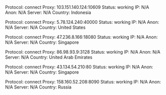 Protocol: connect
Proxy: 103.151.140.124:10609
Status: working
IP: N/A
Anon: N/A
Server: N/A
Country: Indonesia

Protocol: connect
Proxy: 5.78.124.240:40000
Status: working
IP: N/A
Anon: N/A
Server: N/A
Country: United States

Protocol: connect
Proxy: 47.236.8.166:18080
Status: working
IP: N/A
Anon: N/A
Server: N/A
Country: Singapore

Protocol: connect
Proxy: 86.98.93.9:3128
Status: working
IP: N/A
Anon: N/A
Server: N/A
Country: United Arab Emirates

Protocol: connect
Proxy: 43.134.54.210:80
Status: working
IP: N/A
Anon: N/A
Server: N/A
Country: Singapore

Protocol: connect
Proxy: 158.160.52.208:8090
Status: working
IP: N/A
Anon: N/A
Server: N/A
Country: Russia

